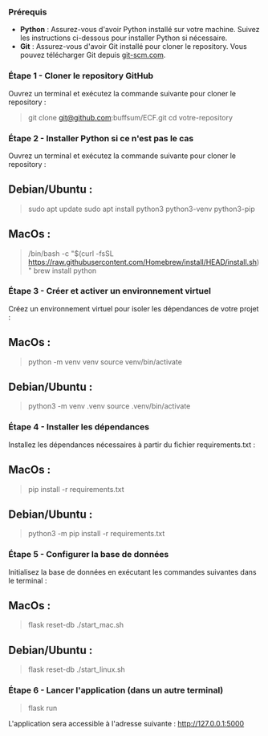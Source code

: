 ### Prérequis

- **Python** : Assurez-vous d'avoir Python installé sur votre machine. Suivez les instructions ci-dessous pour installer Python si nécessaire.
- **Git** : Assurez-vous d'avoir Git installé pour cloner le repository. Vous pouvez télécharger Git depuis [git-scm.com](https://git-scm.com/downloads).

### Étape 1 - Cloner le repository GitHub

Ouvrez un terminal et exécutez la commande suivante pour cloner le repository :
>git clone git@github.com:buffsum/ECF.git
>cd votre-repository

### Étape 2 - Installer Python si ce n'est pas le cas
Ouvrez un terminal et exécutez la commande suivante pour cloner le repository :

## Debian/Ubuntu :
>sudo apt update
>sudo apt install python3 python3-venv python3-pip

## MacOs :
>/bin/bash -c "$(curl -fsSL https://raw.githubusercontent.com/Homebrew/install/HEAD/install.sh)"
>brew install python

### Étape 3 - Créer et activer un environnement virtuel
Créez un environnement virtuel pour isoler les dépendances de votre projet :

## MacOs :
>python -m venv venv
>source venv/bin/activate

## Debian/Ubuntu :
>python3 -m venv .venv
>source .venv/bin/activate

### Étape 4 - Installer les dépendances
Installez les dépendances nécessaires à partir du fichier requirements.txt :

## MacOs :
>pip install -r requirements.txt

## Debian/Ubuntu :
>python3 -m pip install -r requirements.txt

### Étape 5 - Configurer la base de données
Initialisez la base de données en exécutant les commandes suivantes dans le terminal :

## MacOs :
>flask reset-db
>./start_mac.sh

## Debian/Ubuntu :
>flask reset-db
>./start_linux.sh

### Étape 6 - Lancer l'application (dans un autre terminal)
>flask run

L'application sera accessible à l'adresse suivante : http://127.0.0.1:5000